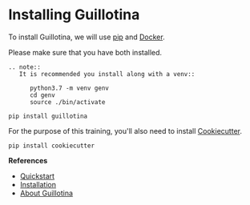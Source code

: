 # Installing Guillotina

To install Guillotina, we will use [pip](https://pip.pypa.io/en/stable/ "Link to pip's website")
and [Docker](https://www.docker.com/ "Link to Docker's website").

Please make sure that you have both installed.

```eval_rst
.. note::
   It is recommended you install along with a venv::

      python3.7 -m venv genv
      cd genv
      source ./bin/activate
```

``` shell
pip install guillotina
```

For the purpose of this training, you'll also need to install
[Cookiecutter](https://cookiecutter.readthedocs.io/en/latest/ "Link to Cookiecutter's website").

``` shell
pip install cookiecutter
```

**References**

  - [Quickstart](../../quickstart)
  - [Installation](../../installation/index)
  - [About Guillotina](../../about)
